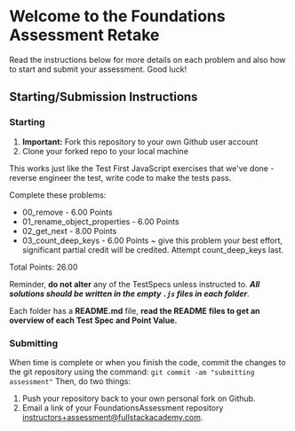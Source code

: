 # Welcome to the Foundations Assessment Retake
Read the instructions below for more details on each problem and also how to start and submit your assessment. Good luck!

## Starting/Submission Instructions

### Starting

1. **Important:** Fork this repository to your own Github user account
2. Clone your forked repo to your local machine

This works just like the Test First JavaScript exercises that we've done - reverse engineer the test, write code to make the tests pass.

Complete these problems:

- 00_remove - 6.00 Points
- 01_rename_object_properties - 6.00 Points
- 02_get_next - 8.00 Points
- 03_count_deep_keys - 6.00 Points ~ give this problem your best effort, significant partial credit will be credited.  Attempt count_deep_keys last.

Total Points: 26.00

Reminder, **do not alter** any of the TestSpecs unless instructed to. ***All solutions should be written in the empty `.js` files in each folder***.

Each folder has a **README.md** file, **read the README files to get an overview of each Test Spec and Point Value.**

### Submitting

When time is complete or when you finish the code, commit the changes to the git repository using the command: `git commit -am "submitting assessment"` Then, do two things:

1. Push your repository back to your own personal fork on Github.
2. Email a link of your FoundationsAssessment repository instructors+assessment@fullstackacademy.com.
